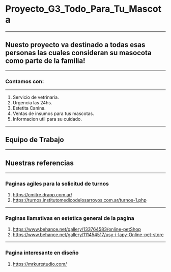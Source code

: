 # Proyecto_G3_Todo_Para_Tu_Mascota
***
## Nuesto proyecto va destinado a todas esas personas las cuales consideran su masocota como parte de la familia!
***
### Contamos con:
*** 
1. Servicio de vetrinaria.
2. Urgencia las 24hs.
3. Estetita Canina.
4. Ventas de insumos para tus mascotas.
5. Informacion util para su cuidado.
***
## Equipo de Trabajo
***

## Nuestras referencias
***
### Paginas agiles para la solicitud de turnos
1. https://cmitre.drapp.com.ar/
2. https://turnos.institutomedicodelosarroyos.com.ar/turnos-1.php
***
### Paginas llamativas en estetica general de la pagina
1. https://www.behance.net/gallery/133764583/online-petShop
2. https://www.behance.net/gallery/111454517/usy-i-lapy-Online-pet-store
***
### Pagina interesante en diseño
1. https://mrkurtstudio.com/